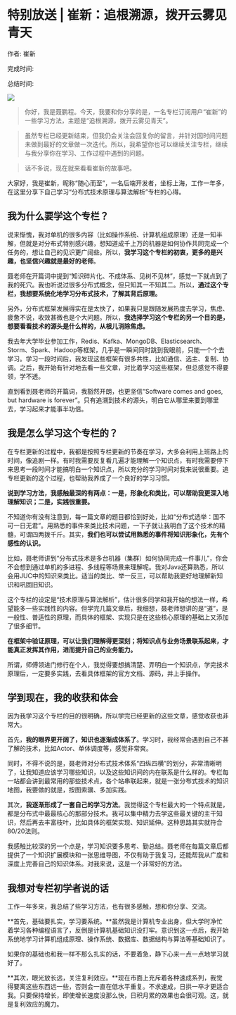 # 特别放送 \| 崔新：追根溯源，拨开云雾见青天

作者: 崔新

完成时间:

总结时间:

![](<https://static001.geekbang.org/resource/image/28/75/287784947bc9cb046e3e1db08619ec75.jpg>)

<audio><source src="" type="audio/mpeg"></audio>

> 你好，我是聂鹏程。今天，我要和你分享的是，一名专栏订阅用户“崔新”的一些学习方法，主题是“追根溯源，拨开云雾见青天”。

> 虽然专栏已经更新结束，但我仍会关注会回复你的留言，并针对因时间问题未做到最好的文章做一次迭代。所以，我希望你也可以继续关注专栏，继续与我分享你在学习、工作过程中遇到的问题。

> 话不多说，现在就来看看崔新的故事吧。

大家好，我是崔新，昵称“随心而至”，一名后端开发者，坐标上海，工作一年多，在这里分享下自己学习“分布式技术原理与算法解析”专栏的心得。

## 我为什么要学这个专栏？

说来惭愧，我对单机的很多内容（比如操作系统、计算机组成原理）还是一知半解，但就是对分布式特别感兴趣，想知道成千上万的机器是如何协作共同完成一个任务的，想让自己的见识更广阔些。所以，**我学习这个专栏的初衷，更多的是兴趣，也坚信兴趣就是最好的老师**。

聂老师在开篇词中提到“知识碎片化、不成体系、见树不见林”，感觉一下就点到了我的死穴。我也听说过很多分布式概念，但只知其一不知其二。所以，**通过这个专栏，我想要系统化地学习分布式技术，了解其背后原理。**

另外，分布式框架发展得实在是太快了，如果我只是跟随发展热度去学习，焦虑、疲惫不说，收效甚微也是个大问题。所以，**我选择学习这个专栏的另一个目的是，想要看看技术的源头是什么样的，从根儿消除焦虑。**

<!-- [[[read_end]]] -->

我去年大学毕业参加工作，Redis、Kafka、MongoDB、Elasticsearch、Storm、Spark、Hadoop等框架，几乎是一瞬间同时跳到我眼前，只能一个个去学习。学习一段时间后，我发现这些框架有很多共性，比如通信、选主、复制、协调。之后，我开始有针对地去看一些文章，对比着学习这些框架，但总感觉不得要领，学不透。

直到看到聂老师的开篇词，我豁然开朗，也更坚信“Software comes and goes, but hardware is forever”。只有追溯到技术的源头，明白它从哪里来要到哪里去，学习起来才能事半功倍。

## 我是怎么学习这个专栏的？

在专栏更新的过程中，我都是按照专栏更新的节奏在学习，大多会利用上班路上的时间，像追剧一样。有时我需要反复看几遍才能理解一个知识点，有时我需要停下来思考一段时间才能搞明白一个知识点，所以充分的学习时间对我来说很重要。追专栏更新的这个过程，也帮助我养成了一个良好的学习习惯。

**说到学习方法，我感触最深的有两点：一是，形象化和类比，可以帮助我更深入地理解知识；二是，实践很重要。**

不知道你有没有注意到，每一篇文章的题目都恰到好处，比如“分布式选举：国不可一日无君”。用熟悉的事件来类比技术问题，一下子就让我明白了这个技术的精髓，可谓四两拨千斤。其实，**我们也可以尝试用熟悉的事件将知识形象化，先有个感性的认识。**

比如，聂老师讲到“分布式技术是多台机器（集群）如何协同完成一件事儿”，你会不会想到通过单机的多进程、多线程等场景来理解呢。我对Java还算熟悉，所以会用JUC中的知识来类比。适当的类比、举一反三，可以帮助我更好地理解新知识和巩固旧知识。

这个专栏的设定是“技术原理与算法解析”，估计很多同学和我开始的想法一样，希望能多一些实践性的内容。但学完几篇文章后，我细想，聂老师想讲的是“道”，是一般性、普适性的原理，而具体的框架、实现只是在这些核心原理的基础上又添加了很多细节。

**在框架中验证原理，可以让我们理解得更深刻；将知识点与业务场景联系起来，才能真正发挥其作用，进而提升自己的业务能力。**

所谓，师傅领进门修行在个人，我觉得要想搞清楚、弄明白一个知识点，学完技术原理后，一定要多实践，去看具体框架的官方文档、源码，并上手操作。

## 学到现在，我的收获和体会

因为我学习这个专栏的目的很明确，所以学完已经更新的这些文章，感觉收获也非常大。

首先，**我的眼界更开阔了，知识也逐渐成体系了**。学习时，我经常会遇到自己不甚了解的技术，比如Actor、单体调度等，感觉非常爽。

同时，不得不说的是，聂老师对分布式技术体系“四纵四横”的划分，非常清晰明了，让我知道应该学习哪些知识，以及这些知识间的内在联系是什么样的。专栏每一站都会讲到最常用的那些技术点，各个站串联起来，就是一张分布式技术的知识地图，我要做的就是，按图索骥、多加实践。

其次，**我逐渐形成了一套自己的学习方法**。我觉得这个专栏最大的一个特点就是，都是分布式中最最核心的那部分技术。我可以集中精力去学这些最关键的主干知识，然后再去丰富枝叶，比如具体的框架实现、知识延伸。这种思路其实就符合80/20法则。

我感触比较深的另一个点是，学习知识要多思考、勤总结。聂老师在每篇文章后都提供了一个知识扩展模块和一张思维导图，不仅有助于我复习，还能帮我从广度和深度上完善自己的知识体系。对我来说，这是一个非常好的方法。

## 我想对专栏初学者说的话

工作一年多来，我总结了些学习方法，也有很多感触，想和你分享、交流。

**首先，基础要扎实，学习要系统。**虽然我是计算机专业出身，但大学时净忙着学习各种编程语言了，反倒是计算机基础知识没打牢。意识到这一点后，我开始系统地学习计算机组成原理、操作系统、数据库、数据结构与算法等基础知识了。

如果你的基础也和我一样不那么扎实的话，不要着急，静下心来一点一点地学习就好了。

**其次，眼光放长远，关注复利效应。**现在市面上充斥着各种速成系列，我觉得要离这些东西远一些，否则会一直在低水平重复。不求速成，日拱一卒才更适合我。只要保持增长，即使增长速度没那么快，日积月累的效果也会很可观。这，就是复利效应的魔力。



